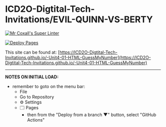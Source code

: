 # ICD2O-Digtital-Tech-Invitations/EVIL-QUINN-VS-BERTY
[![Mr Coxall's Super Linter](https://github.com/ICD2O-Digtital-Tech-Invitations/-Unit4-01-HTML-GuessMyNumber/workflows/Mr%20Coxall's%20Super%20Linter/badge.svg)](https://github.com/ICD2O-Digtital-Tech-Invitations/-Unit4-01-HTML-GuessMyNumber/actions)

[![Deploy Pages](https://github.com/ICD2O-Digtital-Tech-Invitations/-Unit4-01-HTML-GuessMyNumber/workflows/Deploy%20Pages/badge.svg)](https://github.com/ICD2O-Digtital-Tech-Invitations/-Unit4-01-HTML-GuessMyNumber/actions)

This site can be found at: [https://ICD2O-Digtital-Tech-Invitations.github.io/-Unit4-01-HTML-GuessMyNumber](https://ICD2O-Digtital-Tech-Invitations.github.io/-Unit4-01-HTML-GuessMyNumber)

---

**NOTES ON INITIAL LOAD:**
- remember to goto on the menu bar:
  - File
  - Go to Repository
  - ⚙ Settings
  - 🗔 Pages
    - then from the "Deploy from a branch ▼" button, select "GitHub Actions"
